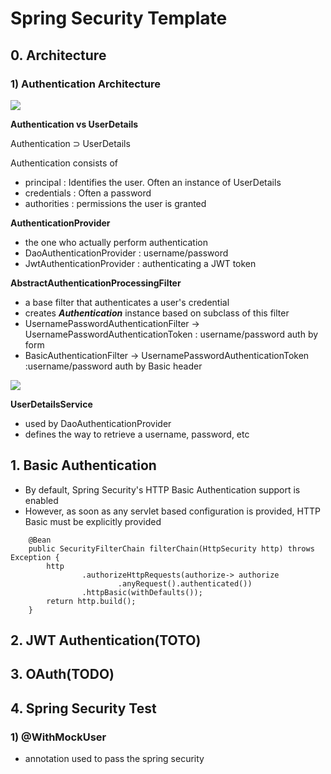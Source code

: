 # Spring Security Template

## 0. Architecture

### 1) Authentication Architecture
![](https://docs.spring.io/spring-security/reference/_images/servlet/authentication/architecture/securitycontextholder.png)

**Authentication vs UserDetails**

Authentication ⊃ UserDetails

Authentication consists of
- principal : Identifies the user. Often an instance of UserDetails
- credentials : Often a password
- authorities : permissions the user is granted

**AuthenticationProvider**

- the one who actually perform authentication
- DaoAuthenticationProvider : username/password
- JwtAuthenticationProvider : authenticating a JWT token

**AbstractAuthenticationProcessingFilter**
- a base filter that authenticates a user's credential
- creates ***Authentication*** instance based on subclass of this filter
- UsernamePasswordAuthenticationFilter -> UsernamePasswordAuthenticationToken : username/password auth by form
- BasicAuthenticationFilter -> UsernamePasswordAuthenticationToken :username/password auth by Basic header 

![](https://docs.spring.io/spring-security/reference/_images/servlet/authentication/architecture/abstractauthenticationprocessingfilter.png)

**UserDetailsService**

- used by DaoAuthenticationProvider
- defines the way to retrieve a username, password, etc

## 1. Basic Authentication

- By default, Spring Security's HTTP Basic Authentication support is enabled
- However, as soon as any servlet based configuration is provided, HTTP Basic must be explicitly provided

```
    @Bean
    public SecurityFilterChain filterChain(HttpSecurity http) throws Exception {
        http
                .authorizeHttpRequests(authorize-> authorize
                        .anyRequest().authenticated())
                .httpBasic(withDefaults());
        return http.build();
    }
```

## 2. JWT Authentication(TOTO)

## 3. OAuth(TODO)

## 4. Spring Security Test

### 1) @WithMockUser

- annotation used to pass the spring security

